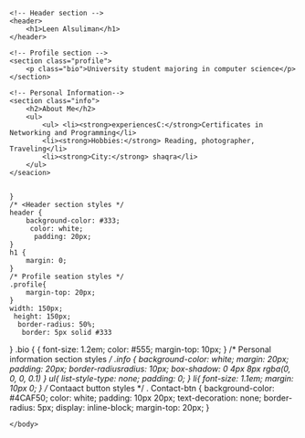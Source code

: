 <!DOCTYPE html>
<html lang="en">
<head>
    <meta charset="UTF-6"
    <meta name="viewport" content="width=device-width, initial-scale=1.0">
    <title>Personal Profile Page</title>
    <link rel="https://edugate.su.edu.sa/su/ui/home.faces" href="https://edugate.su.edu.sa/su/ui/home.faces">
</head>
<body>

    <!-- Header section -->
    <header>
        <h1>Leen Alsuliman</h1>
    </header>

    <!-- Profile section -->
    <section class="profile">
        <p class="bio">University student majoring in computer science</p>
    </section>

    <!-- Personal Information-->
    <section class="info">
        <h2>About Me</h2>
        <ul>
            <ul> <li><strong>experiencesC:</strong>Certificates in Networking and Programming</li> 
            <li><strong>Hobbies:</strong> Reading, photographer, Traveling</li>
            <li><strong>City:</strong> shaqra</li>
        </ul>
    </seacion>

 
    }
    /* <Header section styles */
    header {
        background-color: #333;
         color: white;
          padding: 20px;
    }
    h1 { 
        margin: 0;
    } 
    /* Profile seation styles */
    .profile{
        margin-top: 20px;
    }
    width: 150px;
     height: 150px;
      border-radius: 50%;
       border: 5px solid #333
}
.bio {
    { font-size: 1.2em; 
        color: #555;
         margin-top: 10px;
}
/*⁠  ⁠Personal information section styles */
.info {
    background-color: white; 
    margin: 20px; 
    padding: 20px;
     border-radiusradius: 10px;
      box-shadow: 0 4px 8px rgba(0, 0, 0, 0.1)
}
ul{
    list-style-type: none; 
    padding: 0;
}
li{
    font-size: 1.1em;
     margin: 10px 0;
}
/* Contaact button styles */
. Contact-btn {
    background-color: #4CAF50;
     color: white;
      padding: 10px 20px;
      text-decoration: none;
      border-radius: 5px; 
      display: inline-block;
       margin-top: 20px;
}


        
    </body>

